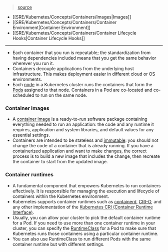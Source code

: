 > [source](https://kubernetes.io/docs/concepts/containers/)

* [[SRE/Kubernetes/Concepts/Containers/Images|Images]]
* [[SRE/Kubernetes/Concepts/Containers/Container Environment|Container Environment]]
* [[SRE/Kubernetes/Concepts/Containers/Container Lifecycle Hooks|Container Lifecycle Hooks]]
---
* Each container that you run is repeatable; the standardization from having dependencies included means that you get the same behavior wherever you run it.
* Containers decouple applications from the underlying host infrastructure. This makes deployment easier in different cloud or OS environments.
* Each [node](https://kubernetes.io/docs/concepts/architecture/nodes/) in a Kubernetes cluster runs the containers that form the [Pods](https://kubernetes.io/docs/concepts/workloads/pods/) assigned to that node. Containers in a Pod are co-located and co-scheduled to run on the same node.

### Container images
* A [container image](https://kubernetes.io/docs/concepts/containers/images/) is a ready-to-run software package containing everything needed to run an application: the code and any runtime it requires, application and system libraries, and default values for any essential settings.
* Containers are intended to be stateless and [immutable](https://glossary.cncf.io/immutable-infrastructure/): you should not change the code of a container that is already running. If you have a containerized application and want to make changes, the correct process is to build a new image that includes the change, then recreate the container to start from the updated image.

### Container runtimes
* A fundamental component that empowers Kubernetes to run containers effectively. It is responsible for managing the execution and lifecycle of containers within the Kubernetes environment.
* Kubernetes supports container runtimes such as [containerd](https://containerd.io/docs/), [CRI-O](https://cri-o.io/#what-is-cri-o), and any other implementation of the [Kubernetes CRI (Container Runtime Interface)](https://github.com/kubernetes/community/blob/master/contributors/devel/sig-node/container-runtime-interface.md).
* Usually, you can allow your cluster to pick the default container runtime for a Pod. If you need to use more than one container runtime in your cluster, you can specify the [RuntimeClass](https://kubernetes.io/docs/concepts/containers/runtime-class/) for a Pod to make sure that Kubernetes runs those containers using a particular container runtime.
* You can also use RuntimeClass to run different Pods with the same container runtime but with different settings.